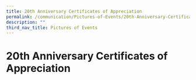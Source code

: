 ```yaml
---
title: 20th Anniversary Certificates of Appreciation
permalink: /communication/Pictures-of-Events/20th-Anniversary-Certificates-of-Appreciation
description: ""
third_nav_title: Pictures of Events
---
```

# **20th Anniversary Certificates of Appreciation**